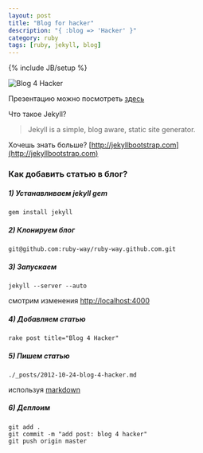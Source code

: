 ```yaml
---
layout: post
title: "Blog for hacker"
description: "{ :blog => 'Hacker' }"
category: ruby
tags: [ruby, jekyll, blog]
---
```

{% include JB/setup %}




![Blog 4 Hacker](http://blog4hacker.herokuapp.com/images/bgs/bg-hack.jpg "Blog 4 Hacker")


Презентацию можно посмотреть [здесь](http://blog4hacker.herokuapp.com)

Что такое Jekyll?
> Jekyll is a simple, blog aware, static site generator.

Хочешь знать больше? [http://jekyllbootstrap.com](http://jekyllbootstrap.com)

<!-- -**-END-**- -->

### Как добавить статью в блог?

##### 1) Устанавливаем jekyll gem 

    gem install jekyll

##### 2) Клонируем блог

    git@github.com:ruby-way/ruby-way.github.com.git

##### 3) Запускаем

    jekyll --server --auto  

смотрим изменения [http://localhost:4000](http://localhost:4000/)

##### 4) Добавляем статью
 
    rake post title="Blog 4 Hacker"

##### 5) Пишем статью

    ./_posts/2012-10-24-blog-4-hacker.md

используя [markdown](http://daringfireball.net/projects/markdown/syntax)

##### 6) Деплоим

    git add .
    git commit -m "add post: blog 4 hacker"
    git push origin master